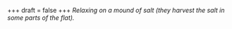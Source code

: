 
+++
draft = false
+++
_Relaxing on a mound of salt (they harvest the salt in some parts of the flat)._
